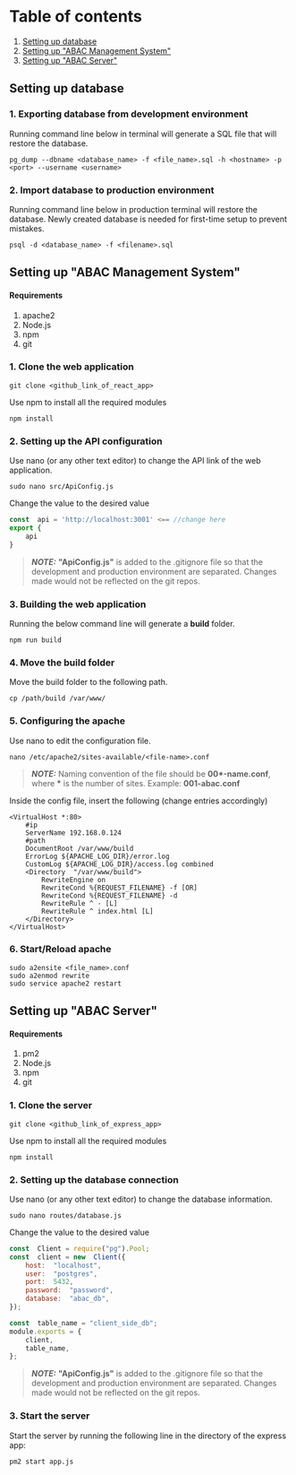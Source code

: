 ﻿
# Table of contents

1.  [Setting up database](#database)
2.  [Setting up "ABAC Management System"](#react)
3.  [Setting up "ABAC Server"](#express)

## Setting up database <a name="database"></a>

### 1. Exporting database from development environment
Running command line below in terminal will generate a SQL file that will restore the database.

```shell
pg_dump --dbname <database_name> -f <file_name>.sql -h <hostname> -p <port> --username <username>
```

### 2. Import database to production environment
Running command line below in production terminal will restore the database. Newly created database is needed for first-time setup to prevent mistakes.
```shell
psql -d <database_name> -f <filename>.sql
```
## Setting up "ABAC Management System"<a name="react"></a>
#### Requirements
1. apache2
2. Node.js
3. npm
4. git

### 1. Clone the web application
```shell
git clone <github_link_of_react_app>
```
Use npm to install all the required modules

```shell
npm install
```

### 2. Setting up the API configuration

  

Use nano (or any other text editor) to change the API link of the web application.

  

```shell
sudo nano src/ApiConfig.js
```

  

Change the value to the desired value

```js
const  api = 'http://localhost:3001' <== //change here
export {
	api
}
```
>  **_NOTE:_**
>  **"ApiConfig.js"** is added to the .gitignore file so that the development and production environment are separated. Changes made would not be reflected on the git repos.

### 3. Building the web application

Running the below command line will generate a **build** folder.

```shell
npm run build
```

### 4.  Move the build folder

Move the build folder to the following path.
```shell
cp /path/build /var/www/
```

### 5. Configuring the apache

Use nano to edit the configuration file.
```shell
nano /etc/apache2/sites-available/<file-name>.conf
```
>  **_NOTE:_**
> Naming convention of the file should be **00\*-name.conf**, where **\*** is the number of sites. Example: **001-abac.conf**

Inside the config file, insert the following (change entries accordingly)
```
<VirtualHost *:80>
	#ip
	ServerName 192.168.0.124
	#path	
	DocumentRoot /var/www/build
	ErrorLog ${APACHE_LOG_DIR}/error.log
	CustomLog ${APACHE_LOG_DIR}/access.log combined
	<Directory  "/var/www/build">
		RewriteEngine on
		RewriteCond %{REQUEST_FILENAME} -f [OR]
		RewriteCond %{REQUEST_FILENAME} -d
		RewriteRule ^ - [L]
		RewriteRule ^ index.html [L]
	</Directory>
</VirtualHost>
```

### 6. Start/Reload apache
```shell
sudo a2ensite <file_name>.conf 
sudo a2enmod rewrite
sudo service apache2 restart
```

## Setting up "ABAC Server"<a name="express"></a>
#### Requirements
1. pm2
2. Node.js
3. npm
4. git
### 1. Clone the server
```shell
git clone <github_link_of_express_app>
```
Use npm to install all the required modules

```shell
npm install
```
### 2. Setting up the database connection
Use nano (or any other text editor) to change the database information.
```shell
sudo nano routes/database.js
```
Change the value to the desired value
```js
const  Client = require("pg").Pool;
const  client = new  Client({
	host:  "localhost",
	user:  "postgres",
	port:  5432,
	password:  "password",
	database:  "abac_db",
});

const  table_name = "client_side_db";
module.exports = {
	client,
	table_name,
};
```
>  **_NOTE:_**
>  **"ApiConfig.js"** is added to the .gitignore file so that the development and production environment are separated. Changes made would not be reflected on the git repos.

### 3. Start the server
Start the server by running the following line in the directory of the express app:
```shell
pm2 start app.js
```
